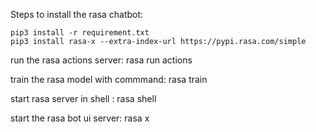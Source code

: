 Steps to install the rasa chatbot:

    pip3 install -r requirement.txt
    pip3 install rasa-x --extra-index-url https://pypi.rasa.com/simple

run the rasa actions server: rasa run actions

train the rasa model with commmand: rasa train

start rasa server in shell : rasa shell

start the rasa bot ui server: rasa x
